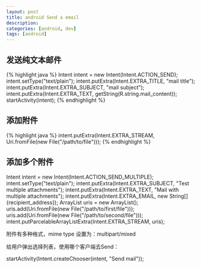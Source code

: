 ```yaml
---
layout: post
title: android Send a email
description: 
categories: [android, dev]
tags: [android]
---
```


## 发送纯文本邮件

{% highlight java %}
Intent intent = new Intent(Intent.ACTION_SEND);
intent.setType("text/plain");
intent.putExtra(Intent.EXTRA_TITLE, "mail title");
intent.putExtra(Intent.EXTRA_SUBJECT, "mail subject");
intent.putExtra(Intent.EXTRA_TEXT, getString(R.string.mail_content));
startActivity(intent);
{% endhighlight %}
                
## 添加附件

{% highlight java %}
intent.putExtra(Intent.EXTRA_STREAM, Uri.fromFile(new File("/path/to/file")));
{% endhighlight %}


## 添加多个附件
Intent intent = new Intent(Intent.ACTION_SEND_MULTIPLE);
intent.setType("text/plain");
intent.putExtra(Intent.EXTRA_SUBJECT, "Test multiple attachments");
intent.putExtra(Intent.EXTRA_TEXT, "Mail with multiple attachments");
intent.putExtra(Intent.EXTRA_EMAIL, new String[]{recipient_address});
ArrayList<Uri> uris = new ArrayList<Uri>();
uris.add(Uri.fromFile(new File("/path/to/first/file")));
uris.add(Uri.fromFile(new File("/path/to/second/file")));
intent.putParcelableArrayListExtra(Intent.EXTRA_STREAM, uris);

附件有多种格式，mime type 设置为：multipart/mixed


给用户弹出选择列表，使用哪个客户端去Send：

startActivity(Intent.createChooser(intent, "Send mail"));



















